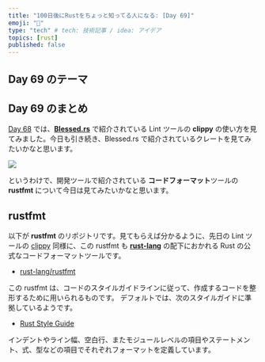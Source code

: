```yaml
---
title: "100日後にRustをちょっと知ってる人になる: [Day 69]"
emoji: "🦀"
type: "tech" # tech: 技術記事 / idea: アイデア
topics: [rust]
published: false
---
```

## Day 69 のテーマ

## Day 69 のまとめ

[Day 68](https://zenn.dev/shinyay/articles/hello-rust-day068) では、**[Blessed.rs](https://blessed.rs/crates)** で紹介されている Lint ツールの **clippy** の使い方を見てみました。今日も引き続き、Blessed.rs で紹介されているクレートを見てみたいかなと思います。

![](https://storage.googleapis.com/zenn-user-upload/cd796ca47507-20221123.png)

というわけで、開発ツールで紹介されている **コードフォーマット**ツールの **rustfmt** について今日は見てみたいかなと思います。

## rustfmt

以下が **rustfmt** のリポジトリです。見てもらえば分かるように、先日の Lint ツールの [clippy](https://github.com/rust-lang/rust-clippy) 同様に、この rustfmt も **[rust-lang](https://github.com/rust-lang)** の配下におかれる Rust の公式なコードフォーマットツールです。

- [rust-lang/rustfmt](https://github.com/rust-lang/rustfmt)

この rustfmt は、コードのスタイルガイドラインに従って、作成するコードを整形するために用いられるものです。
デフォルトでは、次のスタイルガイドに準拠しているようです。

- [Rust Style Guide](https://github.com/rust-lang/fmt-rfcs/blob/master/guide/guide.md)

インデントやライン幅、空白行、またモジュールレベルの項目やステートメント、式、型などの項目でそれぞれフォーマットを定義しています。